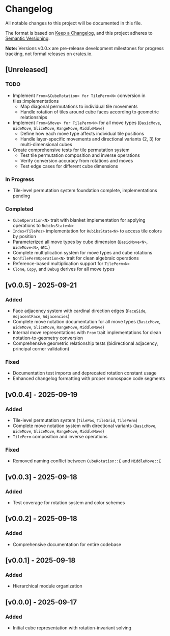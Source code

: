# Changelog

All notable changes to this project will be documented in this file.

The format is based on [Keep a Changelog](https://keepachangelog.com/en/1.0.0/),
and this project adheres to [Semantic Versioning](https://semver.org/spec/v2.0.0.html).

**Note:** Versions v0.0.x are pre-release development milestones for progress tracking,
not formal releases on crates.io.

## [Unreleased]

### TODO
- Implement `From<&CubeRotation> for TilePerm<N>` conversion in tiles::implementations
  - Map diagonal permutations to individual tile movements
  - Handle rotation of tiles around cube faces according to geometric relationships
- Implement `From<&Move> for TilePerm<N>` for all move types (`BasicMove`, `WideMove`, `SliceMove`, `RangeMove`, `MiddleMove`)
  - Define how each move type affects individual tile positions
  - Handle layer-specific movements and directional variants (2, 3) for multi-dimensional cubes
- Create comprehensive tests for tile permutation system
  - Test tile permutation composition and inverse operations
  - Verify conversion accuracy from rotations and moves
  - Test edge cases for different cube dimensions

### In Progress
- Tile-level permutation system foundation complete, implementations pending

### Completed
- `CubeOperation<N>` trait with blanket implementation for applying operations to `RubiksState<N>`
- `Index<TilePos>` implementation for `RubiksState<N>` to access tile colors by position
- Parameterized all move types by cube dimension (`BasicMove<N>`, `WideMove<N>`, etc.)
- Complete multiplication system for move types and cube rotations
- `NonTilePermOperation<N>` trait for clean algebraic operations
- Reference-based multiplication support for `TilePerm<N>`
- `Clone`, `Copy`, and `Debug` derives for all move types

## [v0.0.5] - 2025-09-21

### Added
- Face adjacency system with cardinal direction edges (`FaceSide`, `AdjacentFace`, `Adjacencies`)
- Complete move notation documentation for all move types (`BasicMove`, `WideMove`, `SliceMove`, `RangeMove`, `MiddleMove`)
- Internal move representations with `From` trait implementations for clean notation-to-geometry conversion
- Comprehensive geometric relationship tests (bidirectional adjacency, principal corner validation)

### Fixed
- Documentation test imports and deprecated rotation constant usage
- Enhanced changelog formatting with proper monospace code segments

## [v0.0.4] - 2025-09-19

### Added
- Tile-level permutation system (`TilePos`, `TileGrid`, `TilePerm`)
- Complete move notation system with directional variants (`BasicMove`, `WideMove`, `SliceMove`, `RangeMove`, `MiddleMove`)
- `TilePerm` composition and inverse operations

### Fixed
- Removed naming conflict between `CubeRotation::E` and `MiddleMove::E`

## [v0.0.3] - 2025-09-18

### Added
- Test coverage for rotation system and color schemes

## [v0.0.2] - 2025-09-18

### Added
- Comprehensive documentation for entire codebase

## [v0.0.1] - 2025-09-18

### Added
- Hierarchical module organization

## [v0.0.0] - 2025-09-17

### Added
- Initial cube representation with rotation-invariant solving